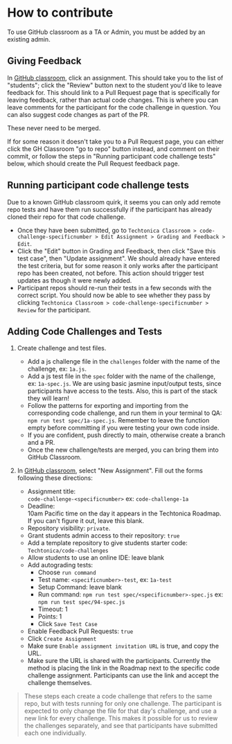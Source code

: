 # How to contribute

To use GitHub classroom as a TA or Admin, you must be added by an existing admin.

## Giving Feedback

In [GitHub classroom](https://classroom.github.com/classrooms/19865942-techtonica-classroom), click an assignment.  This should take you to the list of "students"; click the "Review" button next to the student you'd like to leave feedback for. This should link to a Pull Request page that is specifically for leaving feedback, rather than actual code changes.  This is where you can leave comments for the participant for the code challenge in question.  You can also suggest code changes as part of the PR.  

These never need to be merged.

If for some reason it doesn't take you to a Pull Request page, you can either click the GH Classroom "go to repo" button instead, and comment on their commit, or follow the steps in "Running participant code challenge tests" below, which should create the Pull Request feedback page.

## Running participant code challenge tests

Due to a known GitHub classroom quirk, it seems you can only add remote repo tests and have them run successfully if the participant has already cloned their repo for that code challenge.  

  - Once they have been submitted, go to `Techtonica Classroom > code-challenge-specificnumber > Edit Assignment > Grading and Feedback > Edit`.  
  - Click the "Edit" button in Grading and Feedback, then click "Save this test case", then "Update assignment".  We should already have entered the test criteria, but for some reason it only works after the participant repo has been created, not before. This action should trigger test updates as though it were newly added.
  - Participant repos should re-run their tests in a few seconds with the correct script.  You should now be able to see whether they pass by clicking `Techtonica Classroom > code-challenge-specificnumber > Review` for the participant.

## Adding Code Challenges and Tests

1. Create challenge and test files.
    - Add a js challenge file in the `challenges` folder with the name of the challenge, ex: `1a.js`.  
    - Add a js test file in the `spec` folder with the name of the challenge, ex: `1a-spec.js`.  We are using basic jasmine input/output tests, since participants have access to the tests. Also, this is part of the stack they will learn!
    - Follow the patterns for exporting and importing from the corresponding code challenge, and run them in your terminal to QA: `npm run test spec/1a-spec.js`.  Remember to leave the function empty before committing if you were testing your own code inside.
    - If you are confident, push directly to main, otherwise create a branch and a PR.
    - Once the new challenge/tests are merged, you can bring them into GitHub Classroom.

1. In [GitHub classroom](https://classroom.github.com/classrooms/19865942-techtonica-classroom), select "New Assignment". Fill out the forms following these directions:

    - Assignment title:  
      `code-challenge-<specificnumber>`  ex: `code-challenge-1a`
    - Deadline:  
      10am Pacific time on the day it appears in the Techtonica Roadmap.  If you can't figure it out, leave this blank.
    - Repository visibility: `private`.
    - Grant students admin access to their repository: `true`
    - Add a template repository to give students starter code:
      `Techtonica/code-challenges`
    - Allow students to use an online IDE: leave blank
    - Add autograding tests:
      - Choose `run command`
      - Test name: `<specificnumber>-test`, ex: `1a-test`
      - Setup Command:  leave blank
      - Run command: `npm run test spec/<specificnumber>-spec.js` ex: `npm run test spec/94-spec.js`
      - Timeout: 1
      - Points: 1
      - Click `Save Test Case`
    - Enable Feedback Pull Requests:  `true`
    - Click `Create Assignment`
    - Make sure `Enable assignment invitation URL` is true, and copy the URL.
    - Make sure the URL is shared with the participants.  Currently the method is placing the link in the Roadmap next to the specific code challenge assignment. Participants can use the link and accept the challenge themselves.

  > These steps each create a code challenge that refers to the same repo, but with tests running for only one challenge.  The participant is expected to only change the file for that day's challenge, and use a new link for every challenge.  This makes it possible for us to review the challenges separately, and see that participants have submitted each one individually.
